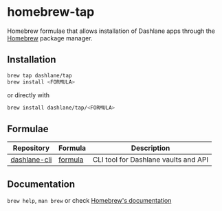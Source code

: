 # homebrew-tap

Homebrew formulae that allows installation of Dashlane apps through the [Homebrew](https://brew.sh/) package manager.

## Installation

```sh
brew tap dashlane/tap
brew install <FORMULA>
```

or directly with

```sh
brew install dashlane/tap/<FORMULA>
```

## Formulae

| Repository                                               | Formula                            | Description                          |
| -------------------------------------------------------- | ---------------------------------- | ------------------------------------ |
| [dashlane-cli](https://github.com/Dashlane/dashlane-cli) | [formula](Formula/dashlane-cli.rb) | CLI tool for Dashlane vaults and API |

## Documentation

`brew help`, `man brew` or check [Homebrew's documentation](https://docs.brew.sh/)
